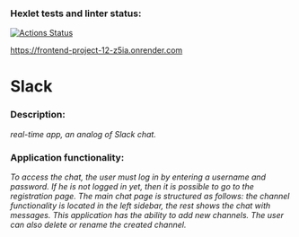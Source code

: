 ### Hexlet tests and linter status:
[![Actions Status](https://github.com/NastyaSia04/frontend-project-12/actions/workflows/hexlet-check.yml/badge.svg)](https://github.com/NastyaSia04/frontend-project-12/actions)

https://frontend-project-12-z5ia.onrender.com

# Slack

### Description:
*real-time app, an analog of Slack chat.*

### Application functionality:
*To access the chat, the user must log in by entering a username and password. 
If he is not logged in yet, then it is possible to go to the registration page. 
The main chat page is structured as follows: the channel functionality is located in the left sidebar, the rest shows the chat with messages. This application has the ability to add new channels. The user can also delete or rename the created channel.*
